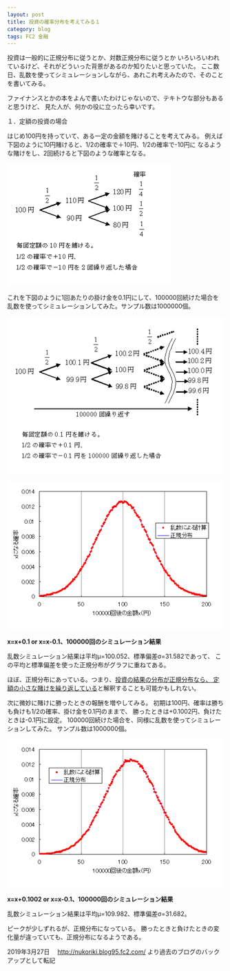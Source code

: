 ```yaml
---
layout: post
title: 投資の確率分布を考えてみる１
category: blog
tags: FC2 金融
---
```


投資は一般的に正規分布に従うとか、対数正規分布に従うとか
いろいろいわれているけど、それがどういった背景があるのか知りたいと思っていた。
ここ数日、乱数を使ってシミュレーションしながら、あれこれ考えみたので、そのことを書いてみる。

ファイナンスとかの本をよんで書いたわけじゃないので、テキトウな部分もあると思うけど、
見た人が、何かの役に立ったら幸いです。


１．定額の投資の場合

はじめ100円を持っていて、ある一定の金額を賭けることを考えてみる。
例えば下図のように10円賭けると、1/2の確率で＋10円、1/2の確率で-10円に
なるような賭けをし、2回続けると下図のような確率となる。

![image](/images/2008nukoriki/mniko0.gif)


これを下図のように1回あたりの掛け金を0.1円にして、100000回続けた場合を
乱数を使ってシミュレーションしてみた。サンプル数は1000000個。

![image](/images/2008nukoriki/mniko1.gif)

![image](/images/2008nukoriki/niko1.gif)

<strong>x=x+0.1 or x=x-0.1、100000回のシミュレーション結果</strong>

乱数シミュレーション結果は平均μ=100.052、標準偏差σ=31.582であって、
この平均と標準偏差を使った正規分布がグラフに重ねてある。

ほぼ、正規分布にあっている。つまり、<u>投資の結果の分布が正規分布なら、
定額の小さな賭けを繰り返している</u>と解釈することも可能かもしれない。


次に微妙に賭けに勝ったときの報酬を増やしてみる。
初期は100円、確率は勝ちも負けも1/2の確率、掛け金を0.1円のままで、
勝ったときは+0.1002円、負けたときは-0.1円に設定。
100000回続けた場合を、同様に乱数を使ってシミュレーションしてみた。
サンプル数は1000000個。

![image](/images/2008nukoriki/niko2.gif)

<strong>x=x+0.1002 or x=x-0.1、100000回のシミュレーション結果</strong>

乱数シミュレーション結果は平均μ=109.982、標準偏差σ=31.682。

ピークが少しずれるが、正規分布になっている。
勝ったときと負けたときの変化量が違っていても、正規分布になるようである。

2019年3月27日　
http://nukoriki.blog95.fc2.com/
より過去のブログのバックアップとして転記

